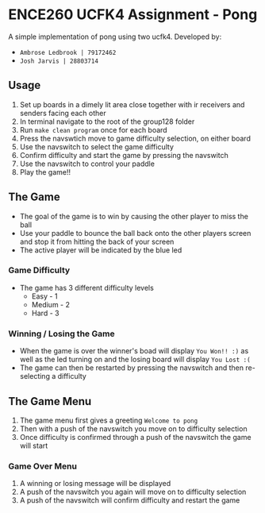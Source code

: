 # ENCE260 UCFK4 Assignment - Pong

A simple implementation of pong using two ucfk4. Developed by:
- `Ambrose Ledbrook | 79172462`
- `Josh Jarvis | 28803714`

## Usage
1. Set up boards in a dimely lit area close together with ir receivers and
  senders facing each other
2. In terminal navigate to the root of the group128 folder
3. Run `make clean program` once for each board
4. Press the navswtich move to game difficulty selection, on either board
5. Use the navswitch to select the game difficulty
6. Confirm difficulty and start the game by pressing the navswitch
7. Use the navswitch to control your paddle
8. Play the game!!

## The Game
- The goal of the game is to win by causing the other player to miss the ball
- Use your paddle to bounce the ball back onto the other players screen and
  stop it from hitting the back of your screen
- The active player will be indicated by the blue led

### Game Difficulty
- The game has 3 different difficulty levels
    * Easy - 1
    * Medium - 2
    * Hard - 3

### Winning / Losing the Game
- When the game is over the winner's boad will display `You Won!! :)` as well
  as the led turning on and the losing board will display `You Lost :(`
- The game can then be restarted by pressing the navswitch and then re-selecting
  a difficulty

## The Game Menu
1. The game menu first gives a greeting `Welcome to pong`
2. Then with a push of the navswitch you move on to difficulty selection
3. Once difficulty is confirmed through a push of the navswitch the game will
   start

### Game Over Menu
1. A winning or losing message will be displayed
2. A push of the navswitch you again will move on to difficulty selection
3. A push of the navswitch will confirm difficulty and restart the game
